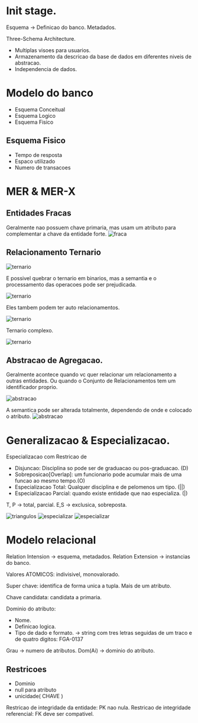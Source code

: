 # Init stage.

Esquema -> Definicao do banco. Metadados.

Three-Schema Architecture.

- Multiplas visoes para usuarios.
- Armazenamento da descricao da base de dados em diferentes niveis de abstracao.
- Independencia de dados.

# Modelo do banco

- Esquema Conceitual
- Esquema Logico
- Esquema Fisico

## Esquema Fisico

- Tempo de resposta
- Espaco utilizado
- Numero de transacoes

# MER & MER-X

## Entidades Fracas

Geralmente nao possuem chave primaria, mas usam um atributo para complementar a chave da entidade forte.
![fraca](images/entidade_fraca.png)


## Relacionamento Ternario

![ternario](images/ternario.png)

E possivel quebrar o ternario em binarios, mas a semantia e o processamento das operacoes pode ser prejudicada.

![ternario](images/ternario_quebrado_em_binarios.png)

Eles tambem podem ter auto relacionamentos.

![ternario](images/ternario_auto_relacionamento.png)

Ternario complexo.

![ternario](images/ternario_infernal.png)

## Abstracao de Agregacao.

Geralmente acontece quando vc quer relacionar um relacionamento a outras entidades. Ou quando o Conjunto de Relacionamentos tem um identificador proprio. 

![abstracao](images/abstracao_agregacao.png)

A semantica pode ser alterada totalmente, dependendo de onde e colocado o atributo. 
![abstracao](images/livro_texto_semantica.png)

# Generalizacao & Especializacao.

Especializacao com Restricao de 
- Disjuncao: Disciplina so pode ser de graduacao ou pos-graduacao. (D)
- Sobreposicao\[Overlap\]: um funcionario pode acumular mais de uma funcao ao mesmo tempo.(O)
- Especializacao Total: Qualquer disciplina e de pelomenos um tipo. (||)
- Especializacao Parcial: quando existe entidade que nao especializa. (|)

T, P -> total, parcial.
E,S -> exclusica, sobreposta.

![triangulos](images/exemplo_triangulos.png)
![especializar](images/quando_especializar.png)
![especializar](images/heranca_multipla.png)

# Modelo relacional

Relation Intension -> esquema, metadados.
Relation Extension -> instancias do banco.

Valores ATOMICOS: indivisivel, monovalorado.

Super chave: identifica de forma unica a tupla. Mais de um atributo.

Chave candidata: candidata a primaria.

Dominio do atributo:
- Nome.
- Definicao logica.
- Tipo de dado e formato. -> string com tres letras seguidas de um traco e de quatro digitos: FGA-0137

Grau -> numero de atributos.
Dom(Ai) -> dominio do atributo.
## Restricoes
- Dominio
- null para atributo
- unicidade( CHAVE )

Restricao de integridade da entidade: PK nao nula.
Restricao de integridade referencial: FK deve ser compativel.